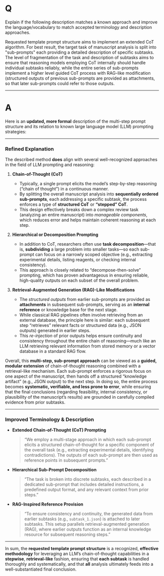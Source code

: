 # Q

Explain if the following description matches a known approach and improve the language/vocabulary to match accepted terminology and description approaches.

Requested template prompt structure aims to implement an extended CoT algorithm. For best result, the target task of manuscript analysis is split into "sub-prompts" each providing a detailed description of specific subtasks. The level of fragmentation of the task and description of subtasks aims to ensure that reasoning models employing CoT internally should handle individual subtasks reliably, while the entire series of sub-prompts implement a higher level guided CoT process with RAG-like modification (structured outputs of previous sub-prompts are provided as attachments, so that later sub-prompts could refer to those outputs.

---
# A

Here is an **updated, more formal** description of the multi-step prompt structure and its relation to known large language model (LLM) prompting strategies:

---

### **Refined Explanation**

The described method **does** align with several well-recognized approaches in the field of LLM prompting and reasoning:

1. **Chain-of-Thought (CoT)**  
   - Typically, a single prompt elicits the model’s step-by-step reasoning (“chain of thought”) in a continuous manner.  
   - By splitting the overall manuscript analysis into **sequentially ordered sub-prompts**, each addressing a specific subtask, the process enforces a type of **structured CoT** or **“stepped” CoT**.  
   - This design effectively breaks down a complex review task (analyzing an entire manuscript) into *manageable components*, which reduces error and helps maintain coherent reasoning at each step.

2. **Hierarchical or Decomposition Prompting**  
   - In addition to CoT, researchers often use **task decomposition**—that is, **subdividing** a large problem into smaller tasks—so each sub-prompt can focus on a narrowly scoped objective (e.g., extracting experimental details, listing reagents, or checking internal consistency).  
   - This approach is closely related to “decompose-then-solve” prompting, which has proven advantageous in ensuring reliable, high-quality outputs on each subset of the overall problem.

3. **Retrieval-Augmented Generation (RAG)-Like Modifications**  
   - The *structured outputs* from earlier sub-prompts are provided as **attachments** in subsequent sub-prompts, serving as an **internal reference** or knowledge base for the next stage.  
   - While classical RAG pipelines often involve retrieving from an external database, the principle here is similar: each subsequent step “retrieves” relevant facts or structured data (e.g., JSON outputs) generated in earlier steps.  
   - This *re-injection* of prior outputs helps ensure continuity and consistency throughout the entire chain of reasoning—much like an LLM retrieving relevant information from stored memory or a vector database in a standard RAG flow.

Overall, this **multi-step, sub-prompt approach** can be viewed as a **guided, modular extension** of chain-of-thought reasoning combined with a retrieval-like mechanism. Each sub-prompt enforces a rigorous focus on one aspect of the manuscript, then hands off a structured “knowledge artifact” (e.g., JSON output) to the next step. In doing so, the entire process becomes **systematic, verifiable, and less prone to error**, while ensuring that the final conclusions (regarding feasibility, internal consistency, or plausibility of the manuscript’s results) are grounded in carefully compiled evidence from prior subtasks.

---

### **Improved Terminology & Description**

- **Extended Chain-of-Thought (CoT) Prompting**  
  > “We employ a multi-stage approach in which each sub-prompt elicits a structured chain-of-thought for a specific component of the overall task (e.g., extracting experimental details, identifying contradictions). The outputs of each sub-prompt are then used as reference points in subsequent prompts.”

- **Hierarchical Sub-Prompt Decomposition**  
  > “The task is broken into discrete subtasks, each described in a dedicated sub-prompt that includes detailed instructions, a predefined output format, and any relevant context from prior steps.”

- **RAG-Inspired Reference Provision**  
  > “To ensure consistency and continuity, the generated data from earlier subtasks (e.g., `subtask_1.json`) is attached to later subtasks. This setup parallels retrieval-augmented generation (RAG), where earlier outputs function as an internal knowledge resource for subsequent reasoning steps.”

---

In sum, the **requested template prompt structure** is a recognized, **effective methodology** for leveraging an LLM’s chain-of-thought capabilities in a **stepwise**, **retrieval-like** fashion, ensuring that **each subtask** is handled thoroughly and systematically, and that **all** analysis ultimately feeds into a well-substantiated final conclusion.
